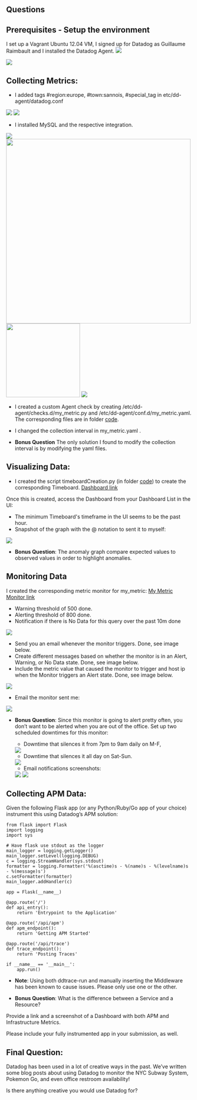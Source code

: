 ## Questions

## Prerequisites - Setup the environment

I set up a Vagrant Ubuntu 12.04 VM, I signed up for Datadog as Guillaume Raimbault and I installed the Datadog Agent.
<img src="https://github.com/gRaimbault/hiring-engineers/blob/solutions-engineer/images/Vagrant_ubuntu_with_datadog.jpg">

<img src="https://github.com/gRaimbault/hiring-engineers/blob/solutions-engineer/images/datadogAgentReporting.jpg" >

## Collecting Metrics:

* I added tags #region:europe, #town:sannois, #special_tag in etc/dd-agent/datadog.conf
<img src="https://github.com/gRaimbault/hiring-engineers/blob/solutions-engineer/images/tagInDatadogConf.jpg">
<img src="https://github.com/gRaimbault/hiring-engineers/blob/solutions-engineer/images/tagsInDatadogMap.jpg">

* I installed MySQL and the respective integration.
<img src="https://github.com/gRaimbault/hiring-engineers/blob/solutions-engineer/images/mysqlInstalled.jpg">
<img src="https://github.com/gRaimbault/hiring-engineers/blob/solutions-engineer/images/mysqlIntegrationWorking.jpg" width="500">
<img src="https://github.com/gRaimbault/hiring-engineers/blob/solutions-engineer/images/mysqlIntegration.png" width="200">
<img src="https://github.com/gRaimbault/hiring-engineers/blob/solutions-engineer/images/mysqlDashboard.jpg">

* I created a custom Agent check by creating /etc/dd-agent/checks.d/my_metric.py and /etc/dd-agent/conf.d/my_metric.yaml. The corresponding files are in folder <a href="https://github.com/gRaimbault/hiring-engineers/tree/solutions-engineer/code">code</a>.
* I changed the collection interval in my_metric.yaml .

* **Bonus Question** The only solution I found to modify the collection interval is by modifying the yaml files.

## Visualizing Data:

* I created the script timeboardCreation.py (in folder <a href="https://github.com/gRaimbault/hiring-engineers/tree/solutions-engineer/code">code</a>) to create the corresponding Timeboard.
<a href="https://app.datadoghq.com/dash/506051/my-timeboard-raimbault2?live=true&page=0&is_auto=false&from_ts=1516743656614&to_ts=1516747256614&tile_size=m">Dashboard link</a>

Once this is created, access the Dashboard from your Dashboard List in the UI:

* The minimum Timeboard's timeframe in the UI seems to be the past hour.
* Snapshot of the graph with the @ notation to sent it to myself:
<img src="https://github.com/gRaimbault/hiring-engineers/blob/solutions-engineer/images/graphSnapshot.jpg" >

* **Bonus Question**: The anomaly graph compare expected values to observed values in order to highlight anomalies.

## Monitoring Data

I created the corresponding metric monitor for my_metric:
<a href="https://app.datadoghq.com/monitors#3963666?group=all&live=4h">My Metric Monitor link</a>

* Warning threshold of 500 done.
* Alerting threshold of 800 done.
* Notification if there is No Data for this query over the past 10m done
<img src="https://github.com/gRaimbault/hiring-engineers/blob/solutions-engineer/images/myMetricMonitor.jpg">

* Send you an email whenever the monitor triggers. Done, see image below.
* Create different messages based on whether the monitor is in an Alert, Warning, or No Data state. Done, see image below.
* Include the metric value that caused the monitor to trigger and host ip when the Monitor triggers an Alert state. Done, see image below.
<img src="https://github.com/gRaimbault/hiring-engineers/blob/solutions-engineer/images/monitorMessage.jpg" >

* Email the monitor sent me:
<img src="https://github.com/gRaimbault/hiring-engineers/blob/solutions-engineer/images/monitorTriggered.jpg" >

* **Bonus Question**: Since this monitor is going to alert pretty often, you don’t want to be alerted when you are out of the office. Set up two scheduled downtimes for this monitor:

    * Downtime that silences it from 7pm to 9am daily on M-F,
    <img src="https://github.com/gRaimbault/hiring-engineers/blob/solutions-engineer/images/weekDowntime.jpg" >
    
    * Downtime that silences it all day on Sat-Sun.
    <img src="https://github.com/gRaimbault/hiring-engineers/blob/solutions-engineer/images/weekEndDowntime.jpg" >
    
    * Email notifications screenshots: 
    <img src="https://github.com/gRaimbault/hiring-engineers/blob/solutions-engineer/images/monitorWeekDowntime.jpg" >
    <img src="https://github.com/gRaimbault/hiring-engineers/blob/solutions-engineer/images/monitorWeekEndDowntime.jpg" >
    


## Collecting APM Data:

Given the following Flask app (or any Python/Ruby/Go app of your choice) instrument this using Datadog’s APM solution:

```
from flask import Flask
import logging
import sys

# Have flask use stdout as the logger
main_logger = logging.getLogger()
main_logger.setLevel(logging.DEBUG)
c = logging.StreamHandler(sys.stdout)
formatter = logging.Formatter('%(asctime)s - %(name)s - %(levelname)s - %(message)s')
c.setFormatter(formatter)
main_logger.addHandler(c)

app = Flask(__name__)

@app.route('/')
def api_entry():
    return 'Entrypoint to the Application'

@app.route('/api/apm')
def apm_endpoint():
    return 'Getting APM Started'

@app.route('/api/trace')
def trace_endpoint():
    return 'Posting Traces'

if __name__ == '__main__':
    app.run()
```    

* **Note**: Using both ddtrace-run and manually inserting the Middleware has been known to cause issues. Please only use one or the other.

* **Bonus Question**: What is the difference between a Service and a Resource?

Provide a link and a screenshot of a Dashboard with both APM and Infrastructure Metrics.

Please include your fully instrumented app in your submission, as well. 

## Final Question:

Datadog has been used in a lot of creative ways in the past. We’ve written some blog posts about using Datadog to monitor the NYC Subway System, Pokemon Go, and even office restroom availability!

Is there anything creative you would use Datadog for?


